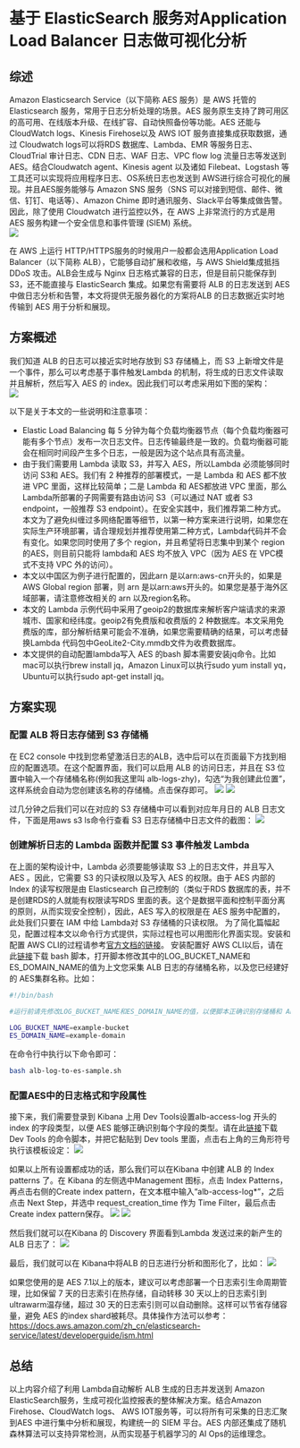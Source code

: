 基于 ElasticSearch 服务对Application Load Balancer 日志做可视化分析
====
综述
-------
Amazon Elasticsearch Service（以下简称 AES 服务）是 AWS 托管的 Elasticsearch 服务，常用于日志分析处理的场景。AES 服务原生支持了跨可用区的高可用、在线版本升级、在线扩容、自动快照备份等功能。AES 还能与 CloudWatch logs、Kinesis Firehose以及 AWS IOT 服务直接集成获取数据，通过 Cloudwatch logs可以将RDS 数据库、Lambda、EMR 等服务日志、CloudTrial 审计日志、CDN 日志、WAF 日志、VPC flow log 流量日志等发送到 AES。结合Cloudwatch agent、Kinesis agent 以及诸如 Filebeat、Logstash 等工具还可以实现将应用程序日志、OS系统日志也发送到 AWS进行综合可视化的展现。并且AES服务能够与 Amazon SNS 服务（SNS 可以对接到短信、邮件、微信、钉钉、电话等）、Amazon Chime 即时通讯服务、Slack平台等集成做告警。因此，除了使用 Cloudwatch 进行监控以外，在 AWS 上非常流行的方式是用 AES 服务构建一个安全信息和事件管理 (SIEM) 系统。  
![](https://github.com/Edwin-wu/alb-log-parser/blob/master/pictures/SIEM.png)

在 AWS 上运行 HTTP/HTTPS服务的时候用户一般都会选用Application Load Balancer（以下简称 ALB），它能够自动扩展和收缩，与 AWS Shield集成抵挡 DDoS 攻击。ALB会生成与 Nginx 日志格式兼容的日志，但是目前只能保存到 S3，还不能直接与 ElasticSearch 集成。如果您有需要将 ALB 的日志发送到 AES 中做日志分析和告警，本文将提供无服务器化的方案将ALB 的日志数据近实时地传输到 AES 用于分析和展现。


方案概述
-------
我们知道 ALB 的日志可以接近实时地存放到 S3 存储桶上，而 S3 上新增文件是一个事件，那么可以考虑基于事件触发Lambda 的机制，将生成的日志文件读取并且解析，然后写入 AES 的 index。因此我们可以考虑采用如下图的架构：  
![](https://github.com/Edwin-wu/alb-log-parser/blob/master/pictures/architecture.png)

以下是关于本文的一些说明和注意事项：
*	Elastic Load Balancing 每 5 分钟为每个负载均衡器节点（每个负载均衡器可能有多个节点）发布一次日志文件。日志传输最终是一致的。负载均衡器可能会在相同时间段产生多个日志，一般是因为这个站点具有高流量。
*	由于我们需要用 Lambda 读取 S3，并写入 AES，所以Lambda 必须能够同时访问 S3和 AES。我们有 2 种推荐的部署模式，一是 Lambda 和 AES 都不放进 VPC 里面，这样比较简单；二是 Lambda 和 AES都放进 VPC 里面，那么 Lambda所部署的子网需要有路由访问 S3（可以通过 NAT 或者 S3 endpoint，一般推荐 S3 endpoint）。在安全实践中，我们推荐第二种方式。本文为了避免纠缠过多网络配置等细节，以第一种方案来进行说明，如果您在实际生产环境部署，请合理规划并推荐使用第二种方式，Lambda代码并不会有变化。如果您同时使用了多个 region，并且希望将日志集中到某个 region 的AES，则目前只能将 lambda和 AES 均不放入 VPC（因为 AES 在 VPC模式不支持 VPC 外的访问）。
*	本文以中国区为例子进行配置的，因此arn 是以arn:aws-cn开头的，如果是 AWS Global region 部署，则 arn 是以arn:aws开头的。如果您是基于海外区域部署，请注意修改相关的 arn 以及region名称。
*	本文的 Lambda 示例代码中采用了geoip2的数据库来解析客户端请求的来源城市、国家和经纬度。geoip2有免费版和收费版的 2 种数据库。本文采用免费版的库，部分解析结果可能会不准确，如果您需要精确的结果，可以考虑替换Lambda 代码包中GeoLite2-City.mmdb文件为收费数据库。
*	本文提供的自动配置lambda写入 AES 的bash 脚本需要安装jq命令。比如mac可以执行brew install jq，Amazon Linux可以执行sudo yum install yq，Ubuntu可以执行sudo apt-get install jq。


方案实现
-------
### 配置 ALB 将日志存储到 S3 存储桶
在 EC2 console 中找到您希望激活日志的ALB，选中后可以在页面最下方找到相应的配置选项。在这个配置界面，我们可以启用 ALB 的访问日志，并且在 S3 位置中输入一个存储桶名称(例如我这里叫 alb-logs-zhy)，勾选“为我创建此位置”，这样系统会自动为您创建该名称的存储桶。点击保存即可。
![](https://github.com/Edwin-wu/alb-log-parser/blob/master/pictures/ELB_setting.png)
![](https://github.com/Edwin-wu/alb-log-parser/blob/master/pictures/ELB_setting2.png)


过几分钟之后我们可以在对应的 S3 存储桶中可以看到对应年月日的 ALB 日志文件，下面是用aws s3 ls命令行查看 S3 日志存储桶中日志文件的截图：
![](https://github.com/Edwin-wu/alb-log-parser/blob/master/pictures/S3_file.png)
 
### 创建解析日志的 Lambda 函数并配置 S3 事件触发 Lambda
在上面的架构设计中，Lambda 必须要能够读取 S3 上的日志文件，并且写入 AES 。因此，它需要 S3 的只读权限以及写入 AES 的权限。由于 AES 内部的 Index 的读写权限是由 Elasticsearch 自己控制的（类似于RDS 数据库的表，并不是创建RDS的人就能有权限读写RDS 里面的表。这个是数据平面和控制平面分离的原则，从而实现安全控制），因此，AES 写入的权限是在 AES 服务中配置的，此处我们只要在 IAM 中给 Lambda对 S3 存储桶的只读权限。
为了简化篇幅起见，配置过程本文以命令行方式提供，实际过程也可以用图形化界面实现。安装和配置 AWS CLI的过程请参考[官方文档的链接](https://docs.aws.amazon.com/zh_cn/cli/latest/userguide/install-cliv1.html)。
安装配置好 AWS CLI以后，请在此[链接](https://raw.githubusercontent.com/Edwin-wu/alb-log-parser/master/alb-log-to-es-sample.sh)下载 bash 脚本，打开脚本修改其中的LOG_BUCKET_NAME和ES_DOMAIN_NAME的值为上文您采集 ALB 日志的存储桶名称，以及您已经建好的 AES集群名称。比如：
```bash
#!/bin/bash

#运行前请先修改LOG_BUCKET_NAME和ES_DOMAIN_NAME的值，以便脚本正确识别存储桶和 AES 集群

LOG_BUCKET_NAME=example-bucket
ES_DOMAIN_NAME=example-domain
```
在命令行中执行以下命令即可：
```bash
bash alb-log-to-es-sample.sh
```
### 配置AES中的日志格式和字段属性
接下来，我们需要登录到 Kibana 上用 Dev Tools设置alb-access-log 开头的 index 的字段类型，以便 AES 能够正确识别每个字段的类型。请在此[链接](https://raw.githubusercontent.com/Edwin-wu/alb-log-parser/master/alb-access-logs-template.txt)下载Dev Tools 的命令脚本，并把它黏贴到 Dev tools 里面，点击右上角的三角形符号执行该模板设定：
![](https://github.com/Edwin-wu/alb-log-parser/blob/master/pictures/ES_Dev_tool.png)
 
如果以上所有设置都成功的话，那么我们可以在Kibana 中创建 ALB 的 Index patterns 了。在 Kibana 的左侧选中Management 图标，点击 Index Patterns，再点击右侧的Create index pattern，在文本框中输入“alb-access-log*”，之后点击 Next Step，并选中 request_creation_time 作为 Time Filter，最后点击Create index pattern保存。 
![](https://github.com/Edwin-wu/alb-log-parser/blob/master/pictures/Create_index_pattern.png)
![](https://github.com/Edwin-wu/alb-log-parser/blob/master/pictures/Create_index_pattern2.png)
 
然后我们就可以在Kibana 的 Discovery 界面看到Lambda 发送过来的新产生的 ALB 日志了：
![](https://github.com/Edwin-wu/alb-log-parser/blob/master/pictures/Create_discover_log.png)
 
最后，我们就可以在 Kibana中将ALB 的日志进行分析和图形化了，比如：
![](https://github.com/Edwin-wu/alb-log-parser/blob/master/pictures/ES_visualization.png)

 
如果您使用的是 AES 7.1以上的版本，建议可以考虑部署一个日志索引生命周期管理，比如保留 7 天的日志索引在热存储，自动转移 30 天以上的日志索引到ultrawarm温存储，超过 30 天的日志索引则可以自动删除。这样可以节省存储容量，避免 AES 的index shard被耗尽。具体操作方法可以参考：
https://docs.aws.amazon.com/zh_cn/elasticsearch-service/latest/developerguide/ism.html


总结
-------
以上内容介绍了利用 Lambda自动解析 ALB 生成的日志并发送到 Amazon ElasticSearch服务，生成可视化监控报表的整体解决方案。结合Amazon Firehose、CloudWatch logs、 AWS IOT服务等，可以将所有可采集的日志汇聚到AES 中进行集中分析和展现，构建统一的 SIEM 平台。AES 内部还集成了随机森林算法可以支持异常检测，从而实现基于机器学习的 AI Ops的运维理念。
